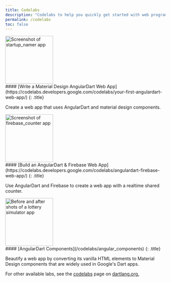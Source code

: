 ```yaml
---
title: Codelabs
description: "Codelabs to help you quickly get started with web programming in Dart."
permalink: /codelabs
toc: false
---
```


<div class="item-with-pic" markdown="1">
<img src="/codelabs/images/startup-namer.png"
     width="150px"
     alt="Screenshot of startup_namer app">
<div class="details" markdown="1">
#### [Write a Material Design AngularDart Web App](https://codelabs.developers.google.com/codelabs/your-first-angulardart-web-app/)
{: .title}

Create a web app that uses AngularDart and material design components.
</div>
</div>

<div class="item-with-pic" markdown="1">
<img src="/codelabs/images/firebase-counter.png"
     width="150px"
     alt="Screenshot of firebase_counter app">
<div class="details" markdown="1">
#### [Build an AngularDart & Firebase Web App](https://codelabs.developers.google.com/codelabs/angulardart-firebase-web-app/)
{: .title}

Use AngularDart and Firebase to create a web app with a realtime shared counter.
</div>
</div>

<div class="item-with-pic">
<img src="/codelabs/images/angular-components.png"
     width="150px"
     alt="Before and after shots of a lottery simulator app">
<div class="details" markdown="1">
#### [AngularDart Components](/codelabs/angular_components)
{: .title}

Beautify a web app by converting its vanilla HTML elements
to Material Design components that are widely used in Google's Dart apps.
</div>
</div>


For other available labs, see the
[codelabs]({{site.dartlang}}/codelabs) page on
[dartlang.org.]({{site.dartlang}})
